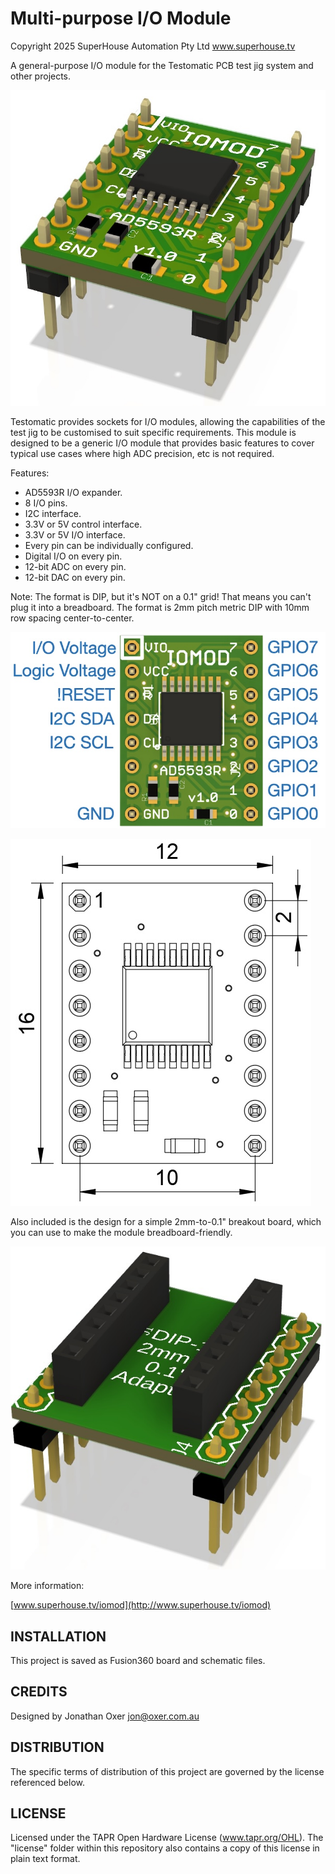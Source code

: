 Multi-purpose I/O Module
========================

Copyright 2025 SuperHouse Automation Pty Ltd  www.superhouse.tv

A general-purpose I/O module for the Testomatic PCB test jig system
and other projects.

![IO Mod](Images/IOMOD-v1_0-oblique.jpeg)

Testomatic provides sockets for I/O modules, allowing the capabilities
of the test jig to be customised to suit specific requirements. This
module is designed to be a generic I/O module that provides basic
features to cover typical use cases where high ADC precision, etc is
not required.

Features:

 * AD5593R I/O expander.
 * 8 I/O pins.
 * I2C interface.
 * 3.3V or 5V control interface.
 * 3.3V or 5V I/O interface.
 * Every pin can be individually configured.
 * Digital I/O on every pin.
 * 12-bit ADC on every pin.
 * 12-bit DAC on every pin.

Note: The format is DIP, but it's NOT on a 0.1" grid! That means you
can't plug it into a breadboard. The format is 2mm pitch metric DIP with
10mm row spacing center-to-center.

![IO Mod Pinout](Images/IOMOD-v1_0-pinout.jpeg)

![IO Mod Dimensions](Images/IOMOD-v1_0-dimensions.jpeg)

Also included is the design for a simple 2mm-to-0.1" breakout board, which
you can use to make the module breadboard-friendly.

![2mm to 0.1" breakout](Images/DIP-adapter.jpg)

More information:

  [www.superhouse.tv/iomod](http://www.superhouse.tv/iomod)

INSTALLATION
------------
This project is saved as Fusion360 board and schematic files.

CREDITS
-------
Designed by Jonathan Oxer jon@oxer.com.au


DISTRIBUTION
------------
The specific terms of distribution of this project are governed by the
license referenced below.


LICENSE
-------
Licensed under the TAPR Open Hardware License (www.tapr.org/OHL).
The "license" folder within this repository also contains a copy of
this license in plain text format.
